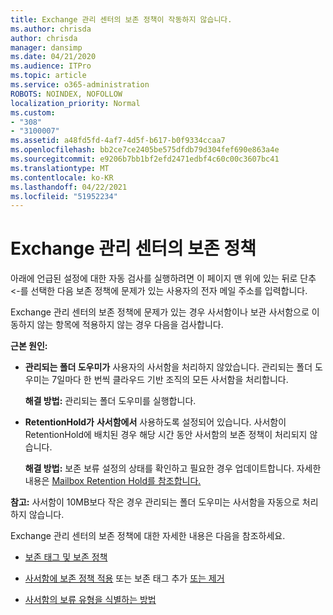 ```yaml
---
title: Exchange 관리 센터의 보존 정책이 작동하지 않습니다.
ms.author: chrisda
author: chrisda
manager: dansimp
ms.date: 04/21/2020
ms.audience: ITPro
ms.topic: article
ms.service: o365-administration
ROBOTS: NOINDEX, NOFOLLOW
localization_priority: Normal
ms.custom:
- "308"
- "3100007"
ms.assetid: a48fd5fd-4af7-4d5f-b617-b0f9334ccaa7
ms.openlocfilehash: bb2ce7ce2405be575dfdb79d304fef690e863a4e
ms.sourcegitcommit: e9206b7bb1bf2efd2471edbf4c60c00c3607bc41
ms.translationtype: MT
ms.contentlocale: ko-KR
ms.lasthandoff: 04/22/2021
ms.locfileid: "51952234"
---
```

# <a name="retention-policies-in-exchange-admin-center"></a>Exchange 관리 센터의 보존 정책

아래에 언급된 설정에 대한 자동 검사를 실행하려면 이 페이지 맨 위에 있는 뒤로 단추<-를 선택한 다음 보존 정책에 문제가 있는 사용자의 전자 메일 주소를 입력합니다.

Exchange 관리 센터의 보존 정책에 문제가 있는 경우 사서함이나 보관 사서함으로 이동하지 않는 항목에 적용하지 않는 경우 다음을 검사합니다.

**근본 원인:**

- **관리되는 폴더 도우미가** 사용자의 사서함을 처리하지 않았습니다. 관리되는 폴더 도우미는 7일마다 한 번씩 클라우드 기반 조직의 모든 사서함을 처리합니다.

  **해결 방법:** 관리되는 폴더 도우미를 실행합니다.

- **RetentionHold가** **사서함에서** 사용하도록 설정되어 있습니다. 사서함이 RetentionHold에 배치된 경우 해당 시간 동안 사서함의 보존 정책이 처리되지 않습니다.

  **해결 방법:** 보존 보류 설정의 상태를 확인하고 필요한 경우 업데이트합니다. 자세한 내용은 [Mailbox Retention Hold를 참조합니다.](https://docs.microsoft.com/exchange/security-and-compliance/messaging-records-management/mailbox-retention-hold)
 
**참고:** 사서함이 10MB보다 작은 경우 관리되는 폴더 도우미는 사서함을 자동으로 처리하지 않습니다.
 
Exchange 관리 센터의 보존 정책에 대한 자세한 내용은 다음을 참조하세요.

- [보존 태그 및 보존 정책](https://docs.microsoft.com/exchange/security-and-compliance/messaging-records-management/retention-tags-and-policies)

- [사서함에 보존 정책 적용](https://docs.microsoft.com/exchange/security-and-compliance/messaging-records-management/apply-retention-policy) 또는 보존 태그 추가 [또는 제거](https://docs.microsoft.com/exchange/security-and-compliance/messaging-records-management/add-or-remove-retention-tags)

- [사서함의 보류 유형을 식별하는 방법](https://docs.microsoft.com/microsoft-365/compliance/identify-a-hold-on-an-exchange-online-mailbox)
